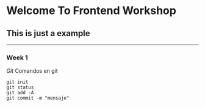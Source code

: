 # Welcome To Frontend Workshop

## This is just a example

---

### Week 1

_Git_
Comandos en git

```
git init
git status
git add -A
git commit -m "mensaje"
```
